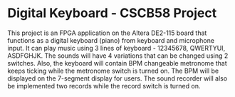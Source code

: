 # Digital Keyboard - CSCB58 Project
This project is an FPGA application on the Altera DE2-115 board that functions as a digital keyboard (piano) from keyboard and microphone input. It can play music using 3 lines of keyboard - 12345678, QWERTYUI, ASDFGHJK. The sounds will have 4 variations that can be changed using 2 switches. Also, the keyboard will contain BPM changeable metronome that keeps ticking while the metronome switch is turned on. The BPM will be displayed on the 7-segment display for users. The sound recorder will also be implemented two records while the record switch is turned on.
